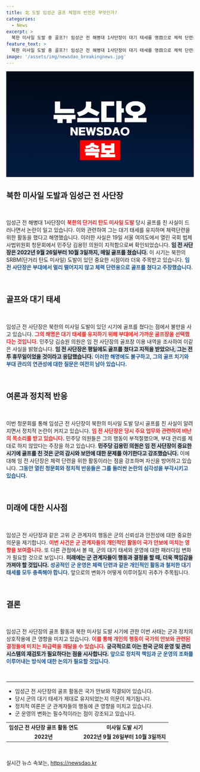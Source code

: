 ```yaml
---
title: 北 도발 임성근 골프 체험의 반전은 무엇인가?
categories:
  - News
excerpt: >
  북한 미사일 도발 중 골프?! 임성근 전 해병대 1사단장이 대기 태세를 명目으로 체력 단련을 핑계댔다는 충격적 사실이 드러났다. 당시 군의 군기와 대응 태세는 어떻게 되었을까?
feature_text: >
  북한 미사일 도발 중 골프?! 임성근 전 해병대 1사단장이 대기 태세를 명目으로 체력 단련을 핑계댔다는 충격적 사실이 드러났다. 당시 군의 군기와 대응 태세는 어떻게 되었을까?
image: '/assets/img/newsdao_breakingnews.jpg'
---
```


<p><img src="/assets/img/newsdao_breakingnews.jpg" alt="cryptoinkorea 속보" /></p>

<h2 data-ke-size="size26">북한 미사일 도발과 임성근 전 사단장</h2>

<p data-ke-size="size16">&nbsp;</p>

<p>임성근 전 해병대 1사단장이 <b><span style="color: #ee2323;">북한의 단거리 탄도 미사일 도발</span></b> 당시 골프를 친 사실이 드러나면서 논란이 일고 있습니다. 이와 관련하여 그는 대기 태세를 유지하며 체력단련을 위한 활동을 했다고 해명했습니다. 이러한 사실은 19일 서울 여의도에서 열린 국회 법제사법위원회 청문회에서 민주당 김용민 의원이 지적함으로써 확인되었습니다. <b><span style="background-color: #21538527;">임 전 사단장은 2022년 9월 26일부터 10월 3일까지, 매일 골프를 쳤습니다.</span></b> 이 시기는 북한의 SRBM(단거리 탄도 미사일) 도발이 있던 중요한 시점이라 더욱 주목받고 있습니다. <b><span style="color: #1a5490;">임 전 사단장은 부대에서 멀리 떨어지지 않고 체력 단련용으로 골프를 쳤다고 주장했습니다.</span></b></p>

<p data-ke-size="size16">&nbsp;</p>

<h2 data-ke-size="size26">골프와 대기 태세</h2>

<p data-ke-size="size16">&nbsp;</p>

<p>임성근 전 사단장은 북한의 미사일 도발이 있던 시기에 골프를 쳤다는 점에서 불만을 사고 있습니다. <b><span style="color: #ee2323;">그의 해명은 대기 태세를 유지하기 위해 부대에서 가까운 골프장을 선택했다는 것입니다.</span></b> 민주당 김승원 의원은 임 전 사단장의 골프장 이용 내역을 조사하여 이같은 사실을 밝혔습니다. <b><span style="background-color: #21538527;">임 전 사단장은 평일에도 골프를 쳤다고 지적을 받았으나, 그는 전투 휴무일이었을 것이라고 응답했습니다.</span></b> <b><span style="color: #1a5490;">이러한 해명에도 불구하고, 그의 골프 치기와 부대 관리의 연관성에 대한 질문은 여전히 남아 있습니다.</span></b></p>

<p data-ke-size="size16">&nbsp;</p>

<h2 data-ke-size="size26">여론과 정치적 반응</h2>

<p data-ke-size="size16">&nbsp;</p>

<p>이번 청문회를 통해 임성근 전 사단장이 북한의 미사일 도발 당시 골프를 친 사실이 알려지면서 정치적 논란이 커지고 있습니다. <b><span style="color: #ee2323;">임 전 사단장은 당시 주요 업무와 관련하여 비난의 목소리를 받고 있습니다.</span></b> 민주당 의원들은 그의 행동이 부적절했으며, 부대 관리를 제대로 하지 않았다는 주장을 하고 있습니다. <b><span style="background-color: #21538527;">민주당 김용민 의원은 임 전 사단장이 중요한 시기에 골프를 친 것은 군의 감시와 보안에 대한 문제를 야기한다고 강조했습니다.</span></b> 이에 대해 임 전 사단장은 체력 단련을 위한 활동이라는 점을 강조하며 자신을 방어하고 있습니다. <b><span style="color: #1a5490;">그동안 열린 청문회와 정치적 반응들은 그를 둘러싼 논란의 심각성을 부각시키고 있습니다.</span></b></p>

<p data-ke-size="size16">&nbsp;</p>

<h2 data-ke-size="size26">미래에 대한 시사점</h2>

<p data-ke-size="size16">&nbsp;</p>

<p>임성근 전 사단장과 같은 고위 군 관계자의 행동은 군의 신뢰성과 안전성에 대한 중요한 의문을 제기합니다. <b><span style="color: #ee2323;">이번 사건은 군 관계자들의 개인적인 활동이 국가 안보에 미치는 영향을 보여줍니다.</span></b> 또 다른 관점에서 볼 때, 군의 대기 태세와 운영에 대한 패러다임 변화가 필요할 것으로 보입니다. <b><span style="background-color: #21538527;">미래에는 군 관계자들이 행동과 결정을 할 때, 더욱 책임감을 가져야 할 것입니다.</span></b> <b><span style="color: #1a5490;">성공적인 군 운영은 체력 단련과 같은 개인적인 활동과 철저한 대기 태세를 모두 충족해야 합니다.</span></b> 앞으로의 변화가 어떻게 이루어질지 귀추가 주목됩니다.</p>

<p data-ke-size="size16">&nbsp;</p>

<h2 data-ke-size="size26">결론</h2>

<p data-ke-size="size16">&nbsp;</p>

<p>임성근 전 사단장의 골프 활동과 북한 미사일 도발 시기에 관한 이번 사태는 군과 정치의 상호작용에 큰 영향을 미치고 있습니다. <b><span style="color: #ee2323;">이를 통해 개인의 행동이 국가의 안보와 관련된 결정들에 미치는 파급력을 깨달을 수 있습니다.</span></b> <b><span style="background-color: #21538527;">궁극적으로 이는 한국 군의 운영 및 관리 시스템의 재검토가 필요하다는 점을 시사합니다.</span></b> <b><span style="color: #1a5490;">앞으로 정치적 책임과 군 운영의 조화를 이루어내는 방식에 대한 논의가 필요할 것입니다.</span></b></p>

<p data-ke-size="size16">&nbsp;</p>

<hr>

<ul>
    <li>임성근 전 사단장의 골프 활동은 국가 안보와 직결되어 있습니다.</li>
    <li>당시 군의 대기 태세가 제대로 유지되었는지 의문이 제기됩니다.</li>
    <li>정치적 여론은 군 관계자들의 행동에 큰 영향을 미치고 있습니다.</li>
    <li>군 운영의 변화는 필수적이라는 점이 강조되고 있습니다.</li>
</ul>

<table style="width: 100%;">
    <tr>
        <td style="text-align: center; height: 17px;"><b>임성근 전 사단장 골프 활동 연도</b></td>
        <td style="text-align: center; height: 17px;"><b>미사일 도발 시기</b></td>
    </tr>
    <tr>
        <td style="text-align: center; height: 17px;"><b>2022년</b></td>
        <td style="text-align: center; height: 17px;"><b>2022년 9월 26일부터 10월 3일까지</b></td>
    </tr>
</table>

<p data-ke-size="size16">&nbsp;</p>
실시간 뉴스 속보는, <a href="https://newsdao.kr" rel="dofollow">https://newsdao.kr</a>


